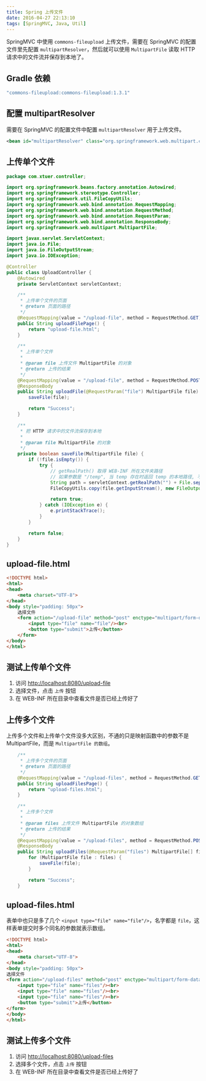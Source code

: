 ```yaml
---
title: Spring 上传文件
date: 2016-04-27 22:13:10
tags: [SpringMVC, Java, Util]
---
```


SpringMVC 中使用 `commons-fileupload` 上传文件，需要在 SpringMVC 的配置文件里先配置 `multipartResolver`，然后就可以使用 `MultipartFile` 读取 HTTP 请求中的文件流并保存到本地了。

<!--more-->

## Gradle 依赖
```groovy
"commons-fileupload:commons-fileupload:1.3.1"
```

## 配置 multipartResolver
需要在 SpringMVC 的配置文件中配置 `multipartResolver` 用于上传文件。

```xml
<bean id="multipartResolver" class="org.springframework.web.multipart.commons.CommonsMultipartResolver"/>
```

## 上传单个文件
```java
package com.xtuer.controller;

import org.springframework.beans.factory.annotation.Autowired;
import org.springframework.stereotype.Controller;
import org.springframework.util.FileCopyUtils;
import org.springframework.web.bind.annotation.RequestMapping;
import org.springframework.web.bind.annotation.RequestMethod;
import org.springframework.web.bind.annotation.RequestParam;
import org.springframework.web.bind.annotation.ResponseBody;
import org.springframework.web.multipart.MultipartFile;

import javax.servlet.ServletContext;
import java.io.File;
import java.io.FileOutputStream;
import java.io.IOException;

@Controller
public class UploadController {
    @Autowired
    private ServletContext servletContext;

    /**
     * 上传单个文件的页面
     * @return 页面的路径
     */
    @RequestMapping(value = "/upload-file", method = RequestMethod.GET)
    public String uploadFilePage() {
        return "upload-file.html";
    }

    /**
     * 上传单个文件
     *
     * @param file 上传文件 MultipartFile 的对象
     * @return 上传的结果
     */
    @RequestMapping(value = "/upload-file", method = RequestMethod.POST)
    @ResponseBody
    public String uploadFile(@RequestParam("file") MultipartFile file) {
        saveFile(file);

        return "Success";
    }

    /**
     * 把 HTTP 请求中的文件流保存到本地
     *
     * @param file MultipartFile 的对象
     */
    private boolean saveFile(MultipartFile file) {
        if (!file.isEmpty()) {
            try {
                // getRealPath() 取得 WEB-INF 所在文件夹路径
                // 如果参数是 "/temp", 当 temp 存在时返回 temp 的本地路径, 不存在时返回 null/temp (无效路径)
                String path = servletContext.getRealPath("") + File.separator + file.getOriginalFilename();
                FileCopyUtils.copy(file.getInputStream(), new FileOutputStream(path));

                return true;
            } catch (IOException e) {
                e.printStackTrace();
            }
        }

        return false;
    }
}
```

## upload-file.html
```html
<!DOCTYPE html>
<html>
<head>
    <meta charset="UTF-8">
</head>
<body style="padding: 50px">
    选择文件
    <form action="/upload-file" method="post" enctype="multipart/form-data">
        <input type="file" name="file"/><br>
        <button type="submit">上传</button>
    </form>
</body>
</html>
```

## 测试上传单个文件
1. 访问 <http://localhost:8080/upload-file>
2. 选择文件，点击 `上传` 按钮
3. 在 WEB-INF 所在目录中查看文件是否已经上传好了

## 上传多个文件
上传多个文件和上传单个文件没多大区别，不通的只是映射函数中的参数不是 MultipartFile，而是 `MultipartFile 的数组`。

```java
    /**
     * 上传多个文件的页面
     * @return 页面的路径
     */
    @RequestMapping(value = "/upload-files", method = RequestMethod.GET)
    public String uploadFilesPage() {
        return "upload-files.html";
    }

    /**
     * 上传多个文件
     *
     * @param files 上传文件 MultipartFile 的对象数组
     * @return 上传的结果
     */
    @RequestMapping(value = "/upload-files", method = RequestMethod.POST)
    @ResponseBody
    public String uploadFiles(@RequestParam("files") MultipartFile[] files) {
        for (MultipartFile file : files) {
            saveFile(file);
        }

        return "Success";
    }
```

## upload-files.html
表单中也只是多了几个 `<input type="file" name="file"/>`，名字都是 `file`，这样表单提交时多个同名的参数就表示数组。

```html
<!DOCTYPE html>
<html>
<head>
    <meta charset="UTF-8">
</head>
<body style="padding: 50px">
选择文件
<form action="/upload-files" method="post" enctype="multipart/form-data">
    <input type="file" name="files"/><br>
    <input type="file" name="files"/><br>
    <input type="file" name="files"/><br>
    <button type="submit">上传</button>
</form>
</body>
</html>
```

## 测试上传多个文件
1. 访问 <http://localhost:8080/upload-files>
2. 选择多个文件，点击 `上传` 按钮
3. 在 WEB-INF 所在目录中查看文件是否已经上传好了
